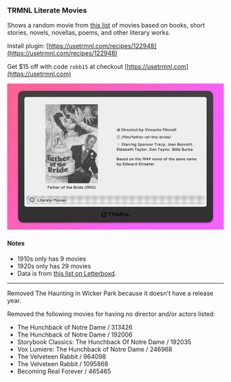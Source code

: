 ### TRMNL Literate Movies

Shows a random movie from [this list](https://letterboxd.com/shawn_stubbs/list/literate-movies/) of movies based on books, short stories, novels, novellas, poems, and other literary works.

Install plugin: [https://usetrmnl.com/recipes/122948](https://usetrmnl.com/recipes/122948)

Get $15 off with code `robb15` at checkout [https://usetrmnl.com](https://usetrmnl.com)

![](screenshot.jpg)

#### Notes 

- 1910s only has 9 movies
- 1920s only has 29 movies
- Data is from [this list on Letterboxd](https://letterboxd.com/shawn_stubbs/list/literate-movies/).

---

Removed The Haunting in Wicker Park because it doesn't have a release year.

Removed the following movies for having no director and/or actors listed:

- The Hunchback of Notre Dame / 313426
- The Hunchback of Notre Dame / 192006
- Storybook Classics: The Hunchback Of Notre Dame / 192035
- Vox Lumiere: The Hunchback of Notre Dame / 246968
- The Velveteen Rabbit / 964098
- The Velveteen Rabbit / 1095868
- Becoming Real Forever / 465465